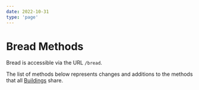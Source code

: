 ```yaml
---
date: 2022-10-31
type: 'page'
---
```


# Bread Methods

Bread is accessible via the URL `/bread`.

The list of methods below represents changes and additions to the methods that all [Buildings](/api/Buildings) share.
